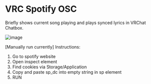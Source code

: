 # VRC Spotify OSC

Briefly shows current song playing and plays synced lyrics in VRChat Chatbox.

![image](https://github.com/Mikkukun/VRC_Spotify_OSC/assets/51969732/cfc19b67-047f-4826-9d17-74c13face57a)


[Manually run currently]
Instructions:
1. Go to spotify website
2. Open inspect element
3. Find cookies via Storage/Application
4. Copy and paste sp_dc into empty string in sp element
5. RUN
